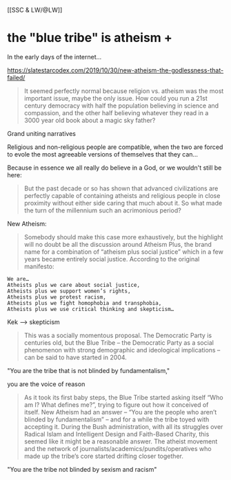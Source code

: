 [[SSC & LW/@LW]]

# the "blue tribe" is atheism + 

In the early days of the internet...

https://slatestarcodex.com/2019/10/30/new-atheism-the-godlessness-that-failed/

>It seemed perfectly normal because religion vs. atheism was the most important issue, maybe the only issue. How could you run a 21st century democracy with half the population believing in science and compassion, and the other half believing whatever they read in a 3000 year old book about a magic sky father? 

Grand uniting narratives

Religious and non-religious people are compatible, when the two are forced to evole the most agreeable versions of themselves that they can... 

Because in essence we all really do believe in a God, or we wouldn't still be here:

> But the past decade or so has shown that advanced civilizations are perfectly capable of containing atheists and religious people in close proximity without either side caring that much about it. So what made the turn of the millennium such an acrimonious period?

New Atheism:

>Somebody should make this case more exhaustively, but the highlight will no doubt be all the discussion around Atheism Plus, the brand name for a combination of “atheism plus social justice” which in a few years became entirely social justice. According to the original manifesto:
```
We are…
Atheists plus we care about social justice,
Atheists plus we support women’s rights,
Atheists plus we protest racism,
Atheists plus we fight homophobia and transphobia,
Atheists plus we use critical thinking and skepticism…
```
Kek --> skepticism

>This was a socially momentous proposal. The Democratic Party is centuries old, but the Blue Tribe – the Democratic Party as a social phenomenon with strong demographic and ideological implications – can be said to have started in 2004.

"You are the tribe that is not blinded by fundamentalism,"

 you are the voice of reason
 
>As it took its first baby steps, the Blue Tribe started asking itself “Who am I? What defines me?”, trying to figure out how it conceived of itself. New Atheism had an answer – “You are the people who aren’t blinded by fundamentalism” – and for a while the tribe toyed with accepting it. During the Bush administration, with all its struggles over Radical Islam and Intelligent Design and Faith-Based Charity, this seemed like it might be a reasonable answer. The atheist movement and the network of journalists/academics/pundits/operatives who made up the tribe’s core started drifting closer together.

"You are the tribe not blinded by sexism and racism"
